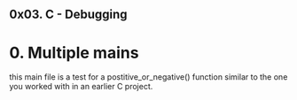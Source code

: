 ## 0x03. C - Debugging

# 0. Multiple mains
this main file is a test for a postitive_or_negative() function similar to the one you worked with in an earlier C project.
